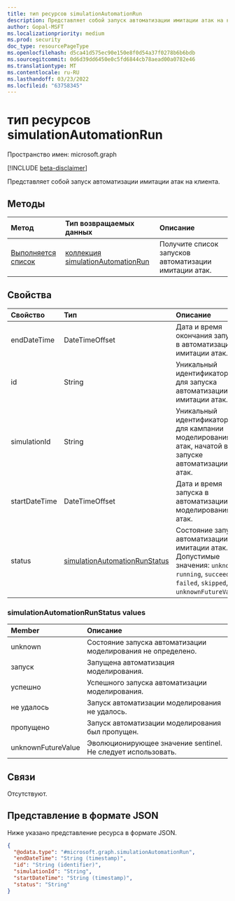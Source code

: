```yaml
---
title: тип ресурсов simulationAutomationRun
description: Представляет собой запуск автоматизации имитации атак на клиента.
author: Gopal-MSFT
ms.localizationpriority: medium
ms.prod: security
doc_type: resourcePageType
ms.openlocfilehash: d5ca41d575ec90e150e8f0d54a37f0278b6b6bdb
ms.sourcegitcommit: 0d6d39dd6450e0c5fd6844cb78aead00a0782e46
ms.translationtype: MT
ms.contentlocale: ru-RU
ms.lasthandoff: 03/23/2022
ms.locfileid: "63758345"
---
```

# <a name="simulationautomationrun-resource-type"></a>тип ресурсов simulationAutomationRun

Пространство имен: microsoft.graph

[!INCLUDE [beta-disclaimer](../../includes/beta-disclaimer.md)]

Представляет собой запуск автоматизации имитации атак на клиента.


## <a name="methods"></a>Методы
|Метод|Тип возвращаемых данных|Описание|
|:---|:---|:---|
|[Выполняется список](../api/simulationautomation-list-runs.md)|[коллекция simulationAutomationRun](../resources/simulationautomationrun.md)|Получите список запусков автоматизации имитации атак.|

## <a name="properties"></a>Свойства
|Свойство|Тип|Описание|
|:---|:---|:---|
|endDateTime|DateTimeOffset|Дата и время окончания запуска в автоматизации имитации атак.|
|id|String|Уникальный идентификатор для запуска автоматизации имитации атак.|
|simulationId|String|Уникальный идентификатор для кампании моделирования атак, начатой в запуске автоматизации атак.|
|startDateTime|DateTimeOffset|Дата и время запуска в автоматизации моделирования атак.|
|status|[simulationAutomationRunStatus](#simulationautomationrunstatus-values)|Состояние запуска автоматизации имитации атак. Допустимые значения: `unknown`, `running`, `succeeded`, `failed`, `skipped`, `unknownFutureValue`.|

### <a name="simulationautomationrunstatus-values"></a>simulationAutomationRunStatus values

|Member|Описание |
|:---|:---|
|unknown| Состояние запуска автоматизации моделирования не определено. |
|запуск| Запущена автоматизация моделирования. |
|успешно| Успешного запуска автоматизации моделирования. |
|не удалось| Запуск автоматизации моделирования не удалось. |
|пропущено| Запуск автоматизации моделирования был пропущен. |
|unknownFutureValue| Эволюционирующее значение sentinel. Не следует использовать. |

## <a name="relationships"></a>Связи
Отсутствуют.

## <a name="json-representation"></a>Представление в формате JSON
Ниже указано представление ресурса в формате JSON.
<!-- {
  "blockType": "resource",
  "keyProperty": "id",
  "@odata.type": "microsoft.graph.simulationAutomationRun",
  "baseType": "microsoft.graph.entity",
  "openType": false
}
-->
``` json
{
  "@odata.type": "#microsoft.graph.simulationAutomationRun",
  "endDateTime": "String (timestamp)",
  "id": "String (identifier)",
  "simulationId": "String",
  "startDateTime": "String (timestamp)",
  "status": "String"
}
```

